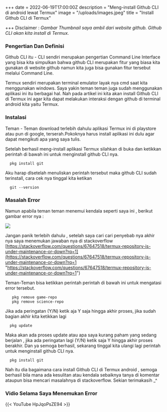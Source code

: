 +++
date = 2022-06-19T17:00:00Z
description = "Meng-install Github CLI di android lewat Termux"
image = "/uploads/images.jpeg"
title = "Install Github CLI di Termux"

+++
Disclaimer : _Gambar Thumbnail saya ambil dari website github. Github CLI akan kita install di Termux._

### **Pengertian Dan Definisi**

Github CLI itu - CLI sendiri merupakan pengertian Command Line Interface yang bisa kita simpulkan bahwa github CLI merupakan fitur yang biasa kita gunakan di website github namun kita juga bisa gunakan fitur tersebut melalui Command Line.

Termux sendiri merupakan terminal emulator layak nya cmd saat kita menggunakan windows. Saya yakin teman teman juga sudah menggunakan aplikasi ini itu berbagai hal. Nah pada artikel ini kita akan install Github CLI di Termux ini agar kita dapat melakukan interaksi dengan github di terminal android kita yaitu Termux.

### Instalasi

Teman - Teman download terlebih dahulu aplikasi Termux ini di playstore atau pun di google, terserah.Pokoknya harus install aplikasi ini dulu agar dapat mengikuti apa yang saya tulis.

Setelah berhasil meng-install aplikasi Termux silahkan di buka dan ketikkan perintah di bawah ini untuk menginstall github CLI nya.

      pkg install git

Aku harap dlsetelah menuliskan perintah tersebut maka github CLI sudah terinstall, cara cek nya tinggal kita ketikan

      git --version

### Masalah Error

Namun apabila teman teman menemui kendala seperti saya ini , berikut gambar error nya :

![](/uploads/screenshot_20220620-155048_peluncur_pixel.jpg)

Jangan panik terlebih dahulu , setelah saya cari cari penyebab nya akhir nya saya menemukan jawaban nya di stackoverflow [https://stackoverflow.com/questions/67647518/termux-repository-is-under-maintenance-or-down?rq=1](https://stackoverflow.com/questions/67647518/termux-repository-is-under-maintenance-or-down?rq=1 "https://stackoverflow.com/questions/67647518/termux-repository-is-under-maintenance-or-down?rq=1")

Teman-Teman bisa ketikkan perintah perintah di bawah ini untuk mengatasi error tersebut.

       pkg remove game-repo
       pkg remove science-repo

Jika ada peringatan (Y/N) ketik aja Y saja hingga akhir proses, jika sudah bagian akhir kita ketikkan lagi

      pkg update

Maka akan ada proses update atau apa saya kurang paham yang sedang berjalan , jika ada peringatan lagi (Y/N) ketik saja Y hingga akhir proses berakhir. Dan ya semoga berhasil, sekarang tinggal kita ulangi lagi perintah untuk menginstall github CLI nya.

      pkg install git

Nah itu dia bagaimana cara install Github CLI di Termux android , semoga berhasil bila mana ada kesulitan atau kendala sebaiknya tanya di komentar ataupun bisa mencari masalahnya di stackoverflow. Sekian terimakasih _^

### **Vidio Selama Saya Menemukan Error**

{{< YouTube HpJqoPsZE94 >}}
